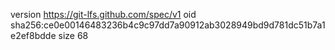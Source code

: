 version https://git-lfs.github.com/spec/v1
oid sha256:ce0e00146483236b4c9c97dd7a90912ab3028949bd9d781dc51b7a1e2ef8bdde
size 68
